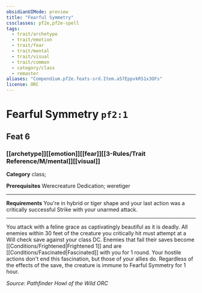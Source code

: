 ```yaml
---
obsidianUIMode: preview
title: "Fearful Symmetry"
cssclasses: pf2e,pf2e-spell
tags:
  - trait/archetype
  - trait/emotion
  - trait/fear
  - trait/mental
  - trait/visual
  - trait/common
  - category/class
  - remaster
aliases: "Compendium.pf2e.feats-srd.Item.a57EppvkRS1x3OFs"
license: ORC
---
```

# Fearful Symmetry `pf2:1`
## Feat 6
### [[archetype]][[emotion]][[fear]][[3-Rules/Trait Reference/M/mental]][[visual]]

**Category** class; 



**Prerequisites** Werecreature Dedication; weretiger
* * *
**Requirements** You're in hybrid or tiger shape and your last action was a critically successful Strike with your unarmed attack.

* * *

You attack with a feline grace as captivatingly beautiful as it is deadly. All enemies within 30 feet of the creature you critically hit must attempt at a Will check save against your class DC. Enemies that fail their saves become [[Conditions/Frightened|Frightened 1]] and are [[Conditions/Fascinated|Fascinated]] with you for 1 round. Your hostile actions don't end this fascination, but those of your allies do. Regardless of the effects of the save, the creature is immune to Fearful Symmetry for 1 hour.

*Source: Pathfinder Howl of the Wild*
*ORC*